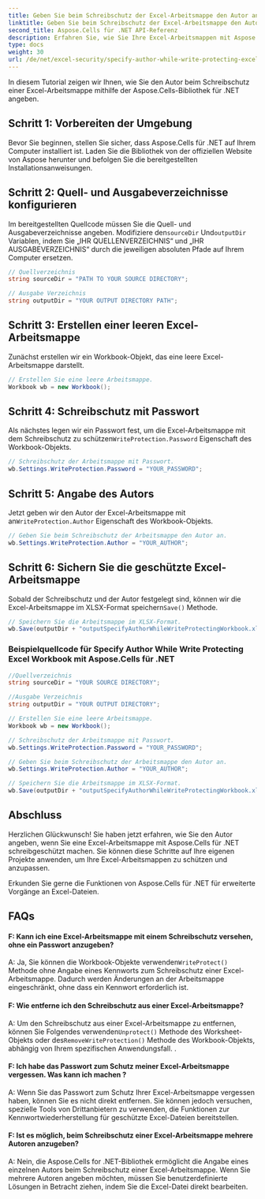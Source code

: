 ```yaml
---
title: Geben Sie beim Schreibschutz der Excel-Arbeitsmappe den Autor an
linktitle: Geben Sie beim Schreibschutz der Excel-Arbeitsmappe den Autor an
second_title: Aspose.Cells für .NET API-Referenz
description: Erfahren Sie, wie Sie Ihre Excel-Arbeitsmappen mit Aspose.Cells für .NET schützen und anpassen. Schritt-für-Schritt-Anleitung in C#.
type: docs
weight: 30
url: /de/net/excel-security/specify-author-while-write-protecting-excel-workbook/
---
```


In diesem Tutorial zeigen wir Ihnen, wie Sie den Autor beim Schreibschutz einer Excel-Arbeitsmappe mithilfe der Aspose.Cells-Bibliothek für .NET angeben.

## Schritt 1: Vorbereiten der Umgebung

Bevor Sie beginnen, stellen Sie sicher, dass Aspose.Cells für .NET auf Ihrem Computer installiert ist. Laden Sie die Bibliothek von der offiziellen Website von Aspose herunter und befolgen Sie die bereitgestellten Installationsanweisungen.

## Schritt 2: Quell- und Ausgabeverzeichnisse konfigurieren

Im bereitgestellten Quellcode müssen Sie die Quell- und Ausgabeverzeichnisse angeben. Modifiziere den`sourceDir` Und`outputDir` Variablen, indem Sie „IHR QUELLENVERZEICHNIS“ und „IHR AUSGABEVERZEICHNIS“ durch die jeweiligen absoluten Pfade auf Ihrem Computer ersetzen.

```csharp
// Quellverzeichnis
string sourceDir = "PATH TO YOUR SOURCE DIRECTORY";

// Ausgabe Verzeichnis
string outputDir = "YOUR OUTPUT DIRECTORY PATH";
```

## Schritt 3: Erstellen einer leeren Excel-Arbeitsmappe

Zunächst erstellen wir ein Workbook-Objekt, das eine leere Excel-Arbeitsmappe darstellt.

```csharp
// Erstellen Sie eine leere Arbeitsmappe.
Workbook wb = new Workbook();
```

## Schritt 4: Schreibschutz mit Passwort

 Als nächstes legen wir ein Passwort fest, um die Excel-Arbeitsmappe mit dem Schreibschutz zu schützen`WriteProtection.Password` Eigenschaft des Workbook-Objekts.

```csharp
// Schreibschutz der Arbeitsmappe mit Passwort.
wb.Settings.WriteProtection.Password = "YOUR_PASSWORD";
```

## Schritt 5: Angabe des Autors

 Jetzt geben wir den Autor der Excel-Arbeitsmappe mit an`WriteProtection.Author` Eigenschaft des Workbook-Objekts.

```csharp
// Geben Sie beim Schreibschutz der Arbeitsmappe den Autor an.
wb.Settings.WriteProtection.Author = "YOUR_AUTHOR";
```

## Schritt 6: Sichern Sie die geschützte Excel-Arbeitsmappe

 Sobald der Schreibschutz und der Autor festgelegt sind, können wir die Excel-Arbeitsmappe im XLSX-Format speichern`Save()` Methode.

```csharp
// Speichern Sie die Arbeitsmappe im XLSX-Format.
wb.Save(outputDir + "outputSpecifyAuthorWhileWriteProtectingWorkbook.xlsx");
```

### Beispielquellcode für Specify Author While Write Protecting Excel Workbook mit Aspose.Cells für .NET 
```csharp
//Quellverzeichnis
string sourceDir = "YOUR SOURCE DIRECTORY";

//Ausgabe Verzeichnis
string outputDir = "YOUR OUTPUT DIRECTORY";

// Erstellen Sie eine leere Arbeitsmappe.
Workbook wb = new Workbook();

// Schreibschutz der Arbeitsmappe mit Passwort.
wb.Settings.WriteProtection.Password = "YOUR_PASSWORD";

// Geben Sie beim Schreibschutz der Arbeitsmappe den Autor an.
wb.Settings.WriteProtection.Author = "YOUR_AUTHOR";

// Speichern Sie die Arbeitsmappe im XLSX-Format.
wb.Save(outputDir + "outputSpecifyAuthorWhileWriteProtectingWorkbook.xlsx");

```

## Abschluss

Herzlichen Glückwunsch! Sie haben jetzt erfahren, wie Sie den Autor angeben, wenn Sie eine Excel-Arbeitsmappe mit Aspose.Cells für .NET schreibgeschützt machen. Sie können diese Schritte auf Ihre eigenen Projekte anwenden, um Ihre Excel-Arbeitsmappen zu schützen und anzupassen.

Erkunden Sie gerne die Funktionen von Aspose.Cells für .NET für erweiterte Vorgänge an Excel-Dateien.

## FAQs

#### F: Kann ich eine Excel-Arbeitsmappe mit einem Schreibschutz versehen, ohne ein Passwort anzugeben?

 A: Ja, Sie können die Workbook-Objekte verwenden`WriteProtect()` Methode ohne Angabe eines Kennworts zum Schreibschutz einer Excel-Arbeitsmappe. Dadurch werden Änderungen an der Arbeitsmappe eingeschränkt, ohne dass ein Kennwort erforderlich ist.

#### F: Wie entferne ich den Schreibschutz aus einer Excel-Arbeitsmappe?

 A: Um den Schreibschutz aus einer Excel-Arbeitsmappe zu entfernen, können Sie Folgendes verwenden`Unprotect()` Methode des Worksheet-Objekts oder des`RemoveWriteProtection()` Methode des Workbook-Objekts, abhängig von Ihrem spezifischen Anwendungsfall. .

#### F: Ich habe das Passwort zum Schutz meiner Excel-Arbeitsmappe vergessen. Was kann ich machen ?

A: Wenn Sie das Passwort zum Schutz Ihrer Excel-Arbeitsmappe vergessen haben, können Sie es nicht direkt entfernen. Sie können jedoch versuchen, spezielle Tools von Drittanbietern zu verwenden, die Funktionen zur Kennwortwiederherstellung für geschützte Excel-Dateien bereitstellen.

#### F: Ist es möglich, beim Schreibschutz einer Excel-Arbeitsmappe mehrere Autoren anzugeben?

A: Nein, die Aspose.Cells for .NET-Bibliothek ermöglicht die Angabe eines einzelnen Autors beim Schreibschutz einer Excel-Arbeitsmappe. Wenn Sie mehrere Autoren angeben möchten, müssen Sie benutzerdefinierte Lösungen in Betracht ziehen, indem Sie die Excel-Datei direkt bearbeiten.